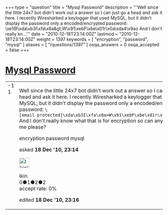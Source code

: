 +++
type = "question"
title = "Mysql Password"
description = '''Well since the little 24x7 bot didn&#x27;t work out a answer so I can just go a head and ask it here. I recently Wiresharked a keylogger that used MySQL, but it didn&#x27;t display the password only a encoded/encrypted password: &#92;xe1@&#92;xda&#92;xb3I&#92;xfa&#92;x8a&amp;gt;W&#92;x91&#92;xebF&#92;xbe&#92;x01r&#92;x0a&#92;xda4&#92;x9ao And I don&#x27;t really kn...'''
date = "2010-12-18T23:14:00Z"
lastmod = "2010-12-18T23:14:00Z"
weight = 1397
keywords = [ "encryption", "password", "mysql" ]
aliases = [ "/questions/1397" ]
osqa_answers = 0
osqa_accepted = false
+++

<div class="headNormal">

# [Mysql Password](/questions/1397/mysql-password)

</div>

<div id="main-body">

<div id="askform">

<table id="question-table" style="width:100%;"><colgroup><col style="width: 50%" /><col style="width: 50%" /></colgroup><tbody><tr class="odd"><td style="width: 30px; vertical-align: top"><div class="vote-buttons"><span id="post-1397-upvote" class="ajax-command post-vote up" rel="nofollow" title="I like this post (click again to cancel)"> </span><div id="post-1397-score" class="post-score" title="current number of votes">-1</div><span id="post-1397-downvote" class="ajax-command post-vote down" rel="nofollow" title="I dont like this post (click again to cancel)"> </span> <span id="favorite-mark" class="ajax-command favorite-mark" rel="nofollow" title="mark/unmark this question as favorite (click again to cancel)"> </span><div id="favorite-count" class="favorite-count">1</div></div></td><td><div id="item-right"><div class="question-body"><p>Well since the little 24x7 bot didn't work out a answer so I can just go a head and ask it here. I recently Wiresharked a keylogger that used MySQL, but it didn't display the password only a encoded/encrypted password: <code>\[email protected]\xda\xb3I\xfa\x8a&gt;W\x91\xebF\xbe\x01r\x0a\xda4\x9ao</code><br />
And I don't really know what that is for encryption so can anybody help me please?</p></div><div id="question-tags" class="tags-container tags"><span class="post-tag tag-link-encryption" rel="tag" title="see questions tagged &#39;encryption&#39;">encryption</span> <span class="post-tag tag-link-password" rel="tag" title="see questions tagged &#39;password&#39;">password</span> <span class="post-tag tag-link-mysql" rel="tag" title="see questions tagged &#39;mysql&#39;">mysql</span></div><div id="question-controls" class="post-controls"></div><div class="post-update-info-container"><div class="post-update-info post-update-info-user"><p>asked <strong>18 Dec '10, 23:14</strong></p><img src="https://secure.gravatar.com/avatar/d3f1a4f032baa41c3b8d7c3c78abac9e?s=32&amp;d=identicon&amp;r=g" class="gravatar" width="32" height="32" alt="Ikin&#39;s gravatar image" /><p><span>Ikin</span><br />
<span class="score" title="0 reputation points">0</span><span title="1 badges"><span class="badge1">●</span><span class="badgecount">1</span></span><span title="2 badges"><span class="silver">●</span><span class="badgecount">2</span></span><span title="2 badges"><span class="bronze">●</span><span class="badgecount">2</span></span><br />
<span class="accept_rate" title="Rate of the user&#39;s accepted answers">accept rate:</span> <span title="Ikin has no accepted answers">0%</span> </br></p></div><div class="post-update-info post-update-info-edited"><p><span> edited <strong>18 Dec '10, 23:16</strong> </span></p></div></div><div id="comments-container-1397" class="comments-container"></div><div id="comment-tools-1397" class="comment-tools"></div><div class="clear"></div><div id="comment-1397-form-container" class="comment-form-container"></div><div class="clear"></div></div></td></tr></tbody></table>

</div>

</div>

